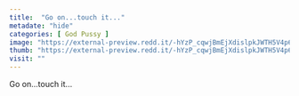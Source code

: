 ```yaml
---
title:  "Go on...touch it..."
metadate: "hide"
categories: [ God Pussy ]
image: "https://external-preview.redd.it/-hYzP_cqwjBmEjXdislpkJWTH5V4p6F0ubD8rRaTvzw.jpg?auto=webp&s=48e74f9a15c7b25e1b57ceb505d9b9320b5220a1"
thumb: "https://external-preview.redd.it/-hYzP_cqwjBmEjXdislpkJWTH5V4p6F0ubD8rRaTvzw.jpg?width=1080&crop=smart&auto=webp&s=5be1b3d59a483f12dba42bdb74ba7e6408d682f0"
visit: ""
---
```

Go on...touch it...
